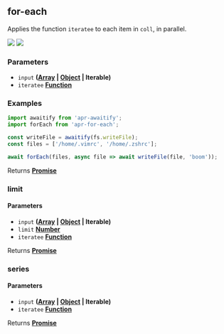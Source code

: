 <!-- Generated by documentation.js. Update this documentation by updating the source code. -->

## for-each

<a id="for-each"></a>
Applies the function `iteratee` to each item in `coll`, in parallel.

[![][2]][1] [![][3]][1]

### Parameters

- `input` **([Array][4] \| [Object][5] | Iterable)**
- `iteratee` **[Function][6]**

### Examples

```javascript
import awaitify from 'apr-awaitify';
import forEach from 'apr-for-each';

const writeFile = awaitify(fs.writeFile);
const files = ['/home/.vimrc', '/home/.zshrc'];

await forEach(files, async file => await writeFile(file, 'boom'));
```

Returns **[Promise][7]**

### limit

#### Parameters

- `input` **([Array][4] \| [Object][5] | Iterable)**
- `limit` **[Number][8]**
- `iteratee` **[Function][6]**

Returns **[Promise][7]**

### series

#### Parameters

- `input` **([Array][4] \| [Object][5] | Iterable)**
- `iteratee` **[Function][6]**

Returns **[Promise][7]**

[1]: https://www.npmjs.com/package/apr-for-each
[2]: https://img.shields.io/npm/v/apr-for-each.svg?style=flat-square
[3]: https://img.shields.io/npm/l/apr-for-each.svg?style=flat-square
[4]: https://developer.mozilla.org/docs/Web/JavaScript/Reference/Global_Objects/Array
[5]: https://developer.mozilla.org/docs/Web/JavaScript/Reference/Global_Objects/Object
[6]: https://developer.mozilla.org/docs/Web/JavaScript/Reference/Statements/function
[7]: https://developer.mozilla.org/docs/Web/JavaScript/Reference/Global_Objects/Promise
[8]: https://developer.mozilla.org/docs/Web/JavaScript/Reference/Global_Objects/Number
